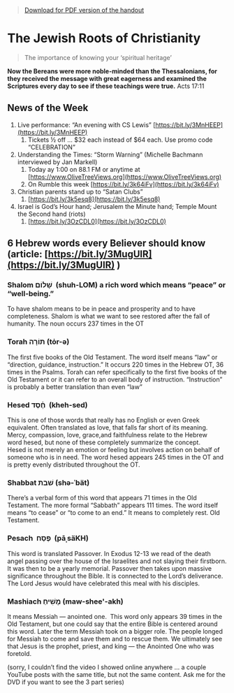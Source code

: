 >[Download for PDF version of the handout](/week042422.pdf)


# The Jewish Roots of Christianity

> The importance of knowing your ‘spiritual heritage’

**Now the Bereans were more noble-minded than the Thessalonians, for they received the message with great eagerness and examined the Scriptures every day to see if these teachings were true.** Acts 17:11


## News of the Week
1. Live performance:  “An evening with CS Lewis”  [https://bit.ly/3MnHEEP](https://bit.ly/3MnHEEP) 
	1. Tickets ½ off … $32 each instead of $64 each.  Use promo code “CELEBRATION”
1. Understanding the Times: “Storm Warning” (Michelle Bachmann interviewed by Jan Markell)
	1. Today ay 1:00 on 88.1 FM or anytime at [https://www.OliveTreeViews.org](https://www.OliveTreeViews.org)
	1. On Rumble this week  [https://bit.ly/3k64iFv](https://bit.ly/3k64iFv) 
1. Christian parents stand up to “Satan Clubs”
	1. [https://bit.ly/3k5esq8](https://bit.ly/3k5esq8) 
1. Israel is God’s Hour hand; Jerusalem the Minute hand; Temple Mount the Second hand (riots) 
	1. [https://bit.ly/3OzCDL0](https://bit.ly/3OzCDL0)

## 6 Hebrew words every Believer should know  (article:  [https://bit.ly/3MugUlR](https://bit.ly/3MugUlR) )
	
### **Shalom** שָׁלוֹם     (shuh-LOM) a rich word which means “peace” or “well-being.” 

To have shalom means to be in peace and prosperity and to have completeness. Shalom is what we want to see restored after the fall of humanity.  The noun occurs 237 times in the OT

### **Torah**    תּוֹרָה   (tȯr-ə)
	
The first five books of the Old Testament.  The word itself means “law” or “direction, guidance, instruction.”  It occurs 220 times in the Hebrew OT, 36 times in the Psalms.  Torah can refer specifically to the first five books of the Old Testament or it can refer to an overall body of instruction.  “Instruction” is probably a better translation than even “law”

### **Hesed** חֶ֫סֶד       (kheh-sed)
	
This is one of those words that really has no English or even Greek equivalent. Often translated as love, that falls far short of its meaning.  Mercy, compassion, love, grace,and faithfulness relate to the Hebrew word hesed, but none of these completely summarize the concept.  Hesed is not merely an emotion or feeling but involves action on behalf of someone who is in need.  The word hesed appears 245 times in the OT and is pretty evenly distributed throughout the OT. 

### **Shabbat**  שׁבת     (shə-ˈbät)
	
There’s a verbal form of this word that appears 71 times in the Old Testament.  The more formal “Sabbath” appears 111 times.  The word itself means “to cease” or “to come to an end.”  It means to completely rest. Old Testament. 

### **Pesach**   פֶּסַח   (pāˌsäKH)
	
This word is translated Passover.  In Exodus 12-13 we read of the death angel passing over the house of the Israelites and not slaying their firstborn. It was then to be a yearly memorial.  Passover then takes upon massive significance throughout the Bible.  It is connected to the Lord’s deliverance. The Lord Jesus would have celebrated this meal with his disciples.

### **Mashiach**  מָשִׁיחַ    (maw-shee'-akh)
	
It means Messiah — anointed one.  This word only appears 39 times in the Old Testament, but one could say that the entire Bible is centered around this word.  Later the term Messiah took on a bigger role. The people longed for Messiah to come and save them and to rescue them.  We ultimately see that Jesus is the prophet, priest, and king — the Anointed One who was foretold.

(sorry, I couldn’t find the video I showed online anywhere … a couple YouTube posts with the same title, but not the same content.  Ask me for the DVD if you want to see the 3 part series)

